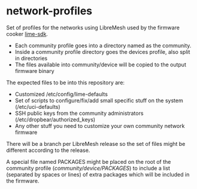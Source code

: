 # network-profiles
Set of profiles for the networks using LibreMesh used by the firmware cooker [lime-sdk](https://github.com/libremesh/lime-sdk).

* Each community profile goes into a directory named as the community.
* Inside a community profile directory goes the devices profile, also split in directories
* The files available into community/device will be copied to the output firmware binary

The expected files to be into this repository are:

* Customized /etc/config/lime-defaults
* Set of scripts to configure/fix/add small specific stuff on the system (/etc/uci-defaults)
* SSH public keys from the community administrators (/etc/dropbear/authorized_keys)
* Any other stuff you need to customize your own community network firmware

There will be a branch per LibreMesh release so the set of files might be different according to the release.

A special file named PACKAGES might be placed on the root of the community profile (_community/device/PACKAGES_) to include a list (separated by spaces or lines) of extra packages which will be included in the firmware.

